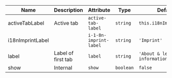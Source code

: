 <!--
SPDX-FileCopyrightText: 2022 Siemens AG

SPDX-License-Identifier: MIT
-->

| Name       | Description                   | Attribute        | Type                                      | Default             |
|------------|-------------------------------|------------------|-------------------------------------------|---------------------|
|activeTabLabel| Active tab | `active-tab-label` | `string` | `this.i18nImprintLabel` |
|i18nImprintLabel|  | `i-1-8n-imprint-label` | `string` | `'Imprint'` |
|label| Label of first tab | `label` | `string` | `'About & legal information'` |
|show| Internal | `show` | `boolean` | `false` |
